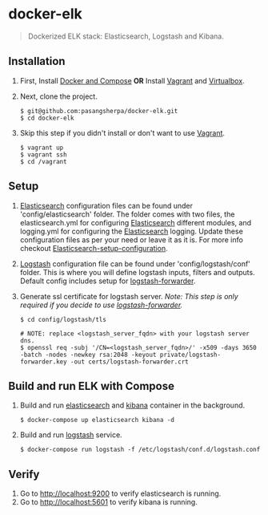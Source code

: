 # docker-elk

> Dockerized ELK stack: Elasticsearch, Logstash and Kibana.

## Installation
1. First, Install [Docker and Compose][1] **OR** Install [Vagrant][6] and [Virtualbox][7].
2. Next, clone the project.

	```
	$ git@github.com:pasangsherpa/docker-elk.git
	$ cd docker-elk
	```
3. Skip this step if you didn't install or don't want to use [Vagrant][6].
	
	```
	$ vagrant up
	$ vagrant ssh
	$ cd /vagrant
	```
	
## Setup
1. [Elasticsearch][2] configuration files can be found under 'config/elasticsearch' folder. The folder comes with two files, the elasticsearch.yml for configuring [Elasticsearch][2] different modules, and logging.yml for configuring the [Elasticsearch][2] logging. Update these configuration files as per your need or leave it as it is. For more info checkout [Elasticsearch-setup-configuration](https://www.elastic.co/guide/en/elasticsearch/reference/current/setup-configuration.html).
2. [Logstash][3] configuration file can be found under 'config/logstash/conf' folder. This is where you will define logstash inputs, filters and outputs. Default config includes setup for [logstash-forwarder][5].
3. Generate ssl certificate for logstash server. *Note: This step is only required if you decide to use [logstash-forwarder][5].*
	
	```
	$ cd config/logstash/tls
	
	# NOTE: replace <logstash_server_fqdn> with your logstash server dns.
	$ openssl req -subj '/CN=<logstash_server_fqdn>/' -x509 -days 3650 -batch -nodes -newkey rsa:2048 -keyout private/logstash-forwarder.key -out certs/logstash-forwarder.crt
	```



## Build and run ELK with Compose
1. Build and run [elasticsearch][2] and [kibana][4] container in the background.

	```
	$ docker-compose up elasticsearch kibana -d
	```

2. Build and run [logstash][3] service.

	```
	$ docker-compose run logstash -f /etc/logstash/conf.d/logstash.conf
	```

## Verify
1. Go to [http://localhost:9200](http://localhost:9200) to verify elasticsearch is running.
2. Go to [http://localhost:5601](http://localhost:5601) to verify kibana is running.


[1]: https://docs.docker.com/compose/install/
[2]: https://www.elastic.co/products/elasticsearch
[3]: https://www.elastic.co/products/logstash
[4]: https://www.elastic.co/products/kibana
[5]: https://www.elastic.co/guide/en/logstash/current/plugins-inputs-lumberjack.html
[6]: http://www.vagrantup.com/downloads.html
[7]: https://www.virtualbox.org/wiki/Downloads